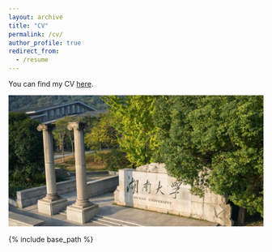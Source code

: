 ```yaml
---
layout: archive
title: "CV"
permalink: /cv/
author_profile: true
redirect_from:
  - /resume
---
```



You can find my CV [here](https://mingzhi361.github.io/files/mingzhi_zhong_cv.pdf). 

[![Hunan University](/images/Hunan_University.png "Hunan University")](https://news.hnu.edu.cn/zt/zzjsn.htm)

{% include base_path %}

